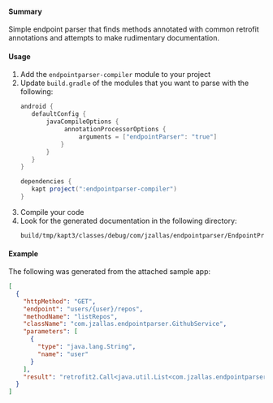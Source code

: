 #### Summary
Simple endpoint parser that finds methods annotated with common retrofit annotations and attempts to make rudimentary documentation.

#### Usage
1. Add the `endpointparser-compiler` module to your project
1. Update `build.gradle` of the modules that you want to parse with the following:
    ```groovy
    android {
       defaultConfig {
           javaCompileOptions {
                annotationProcessorOptions {
                    arguments = ["endpointParser": "true"]
               }
           }
       }
    }
    
    dependencies {
       kapt project(":endpointparser-compiler")
    }
    ```
1. Compile your code
1. Look for the generated documentation in the following directory:
    ```
    build/tmp/kapt3/classes/debug/com/jzallas/endpointparser/EndpointProcessor/results.json
    ```
    
#### Example
The following was generated from the attached sample app:
```json
[
  {
    "httpMethod": "GET",
    "endpoint": "users/{user}/repos",
    "methodName": "listRepos",
    "className": "com.jzallas.endpointparser.GithubService",
    "parameters": [
      {
        "type": "java.lang.String",
        "name": "user"
      }
    ],
    "result": "retrofit2.Call<java.util.List<com.jzallas.endpointparser.Repo>>"
  }
]
```